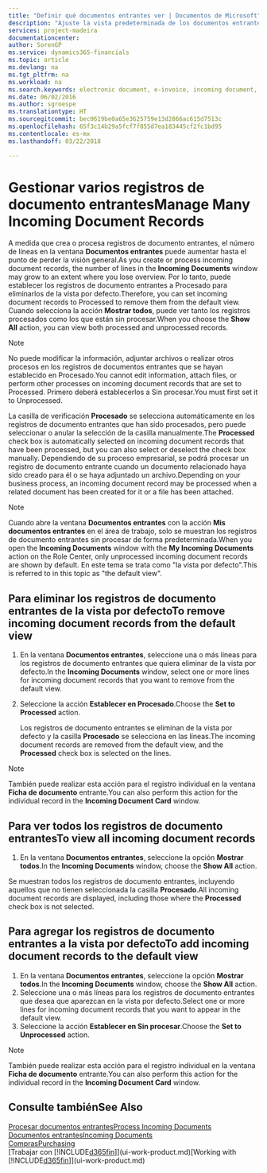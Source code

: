 ```yaml
---
title: "Definir qué documentos entrantes ver | Documentos de Microsoft"
description: "Ajuste la vista predeterminada de los documentos entrantes, como facturas electrónicas, para mejorar el resumen de registros procesados y sin procesar."
services: project-madeira
documentationcenter: 
author: SorenGP
ms.service: dynamics365-financials
ms.topic: article
ms.devlang: na
ms.tgt_pltfrm: na
ms.workload: na
ms.search.keywords: electronic document, e-invoice, incoming document, OCR, ecommerce, document exchange, import invoice
ms.date: 06/02/2016
ms.author: sgroespe
ms.translationtype: HT
ms.sourcegitcommit: bec0619be0a65e3625759e13d2866ac615d7513c
ms.openlocfilehash: 65f3c14b29a5fcf7f855d7ea183445cf2fc1bd95
ms.contentlocale: es-mx
ms.lasthandoff: 03/22/2018

---
```

# <a name="manage-many-incoming-document-records"></a><span data-ttu-id="02013-103">Gestionar varios registros de documento entrantes</span><span class="sxs-lookup"><span data-stu-id="02013-103">Manage Many Incoming Document Records</span></span>
<span data-ttu-id="02013-104">A medida que crea o procesa registros de documento entrantes, el número de líneas en la ventana **Documentos entrantes** puede aumentar hasta el punto de perder la visión general.</span><span class="sxs-lookup"><span data-stu-id="02013-104">As you create or process incoming document records, the number of lines in the **Incoming Documents** window may grow to an extent where you lose overview.</span></span> <span data-ttu-id="02013-105">Por lo tanto, puede establecer los registros de documento entrantes a Procesado para eliminarlos de la vista por defecto.</span><span class="sxs-lookup"><span data-stu-id="02013-105">Therefore, you can set incoming document records to Processed to remove them from the default view.</span></span> <span data-ttu-id="02013-106">Cuando selecciona la acción **Mostrar todos**, puede ver tanto los registros procesados como los que están sin procesar.</span><span class="sxs-lookup"><span data-stu-id="02013-106">When you choose the **Show All** action, you can view both processed and unprocessed records.</span></span>

> [!NOTE]  
>   <span data-ttu-id="02013-107">No puede modificar la información, adjuntar archivos o realizar otros procesos en los registros de documentos entrantes que se hayan establecido en Procesado.</span><span class="sxs-lookup"><span data-stu-id="02013-107">You cannot edit information, attach files, or perform other processes on incoming document records that are set to Processed.</span></span> <span data-ttu-id="02013-108">Primero deberá establecerlos a Sin procesar.</span><span class="sxs-lookup"><span data-stu-id="02013-108">You must first set it to Unprocessed.</span></span>

<span data-ttu-id="02013-109">La casilla de verificación **Procesado** se selecciona automáticamente en los registros de documento entrantes que han sido procesados, pero puede seleccionar o anular la selección de la casilla manualmente.</span><span class="sxs-lookup"><span data-stu-id="02013-109">The **Processed** check box is automatically selected on incoming document records that have been processed, but you can also select or deselect the check box manually.</span></span> <span data-ttu-id="02013-110">Dependiendo de su proceso empresarial, se podrá procesar un registro de documento entrante cuando un documento relacionado haya sido creado para él o se haya adjuntado un archivo.</span><span class="sxs-lookup"><span data-stu-id="02013-110">Depending on your business process, an incoming document record may be processed when a related document has been created for it or a file has been attached.</span></span>

> [!NOTE]  
>   <span data-ttu-id="02013-111">Cuando abre la ventana **Documentos entrantes** con la acción **Mis documentos entrantes** en el área de trabajo, solo se muestran los registros de documento entrantes sin procesar de forma predeterminada.</span><span class="sxs-lookup"><span data-stu-id="02013-111">When you open the **Incoming Documents** window with the **My Incoming Documents** action on the Role Center, only unprocessed incoming document records are shown by default.</span></span> <span data-ttu-id="02013-112">En este tema se trata como "la vista por defecto".</span><span class="sxs-lookup"><span data-stu-id="02013-112">This is referred to in this topic as "the default view".</span></span>

## <a name="to-remove-incoming-document-records-from-the-default-view"></a><span data-ttu-id="02013-113">Para eliminar los registros de documento entrantes de la vista por defecto</span><span class="sxs-lookup"><span data-stu-id="02013-113">To remove incoming document records from the default view</span></span>
1. <span data-ttu-id="02013-114">En la ventana **Documentos entrantes**, seleccione una o más líneas para los registros de documento entrantes que quiera eliminar de la vista por defecto.</span><span class="sxs-lookup"><span data-stu-id="02013-114">In the **Incoming Documents** window, select one or more lines for incoming document records that you want to remove from the default view.</span></span>
2. <span data-ttu-id="02013-115">Seleccione la acción **Establecer en Procesado**.</span><span class="sxs-lookup"><span data-stu-id="02013-115">Choose the **Set to Processed** action.</span></span>

    <span data-ttu-id="02013-116">Los registros de documento entrantes se eliminan de la vista por defecto y la casilla **Procesado** se selecciona en las líneas.</span><span class="sxs-lookup"><span data-stu-id="02013-116">The incoming document records are removed from the default view, and the **Processed** check box is selected on the lines.</span></span>

> [!NOTE]  
>   <span data-ttu-id="02013-117">También puede realizar esta acción para el registro individual en la ventana **Ficha de documento** entrante.</span><span class="sxs-lookup"><span data-stu-id="02013-117">You can also perform this action for the individual record in the **Incoming Document Card** window.</span></span>

## <a name="to-view-all-incoming-document-records"></a><span data-ttu-id="02013-118">Para ver todos los registros de documento entrantes</span><span class="sxs-lookup"><span data-stu-id="02013-118">To view all incoming document records</span></span>
1. <span data-ttu-id="02013-119">En la ventana **Documentos entrantes**, seleccione la opción **Mostrar todos**.</span><span class="sxs-lookup"><span data-stu-id="02013-119">In the **Incoming Documents** window, choose the **Show All** action.</span></span>

<span data-ttu-id="02013-120">Se muestran todos los registros de documento entrantes, incluyendo aquellos que no tienen seleccionada la casilla **Procesado**.</span><span class="sxs-lookup"><span data-stu-id="02013-120">All incoming document records are displayed, including those where the **Processed** check box is not selected.</span></span>

## <a name="to-add-incoming-document-records-to-the-default-view"></a><span data-ttu-id="02013-121">Para agregar los registros de documento entrantes a la vista por defecto</span><span class="sxs-lookup"><span data-stu-id="02013-121">To add incoming document records to the default view</span></span>
1. <span data-ttu-id="02013-122">En la ventana **Documentos entrantes**, seleccione la opción **Mostrar todos**.</span><span class="sxs-lookup"><span data-stu-id="02013-122">In the **Incoming Documents** window, choose the **Show All** action.</span></span>
2. <span data-ttu-id="02013-123">Seleccione una o más líneas para los registros de documento entrantes que desea que aparezcan en la vista por defecto.</span><span class="sxs-lookup"><span data-stu-id="02013-123">Select one or more lines for incoming document records that you want to appear in the default view.</span></span>
3. <span data-ttu-id="02013-124">Seleccione la acción **Establecer en Sin procesar**.</span><span class="sxs-lookup"><span data-stu-id="02013-124">Choose the **Set to Unprocessed** action.</span></span>  

> [!NOTE]  
>   <span data-ttu-id="02013-125">También puede realizar esta acción para el registro individual en la ventana **Ficha de documento** entrante.</span><span class="sxs-lookup"><span data-stu-id="02013-125">You can also perform this action for the individual record in the **Incoming Document Card** window.</span></span>

## <a name="see-also"></a><span data-ttu-id="02013-126">Consulte también</span><span class="sxs-lookup"><span data-stu-id="02013-126">See Also</span></span>
[<span data-ttu-id="02013-127">Procesar documentos entrantes</span><span class="sxs-lookup"><span data-stu-id="02013-127">Process Incoming Documents</span></span>](across-process-income-documents.md)  
[<span data-ttu-id="02013-128">Documentos entrantes</span><span class="sxs-lookup"><span data-stu-id="02013-128">Incoming Documents</span></span>](across-income-documents.md)  
[<span data-ttu-id="02013-129">Compras</span><span class="sxs-lookup"><span data-stu-id="02013-129">Purchasing</span></span>](purchasing-manage-purchasing.md)  
<span data-ttu-id="02013-130">[Trabajar con [!INCLUDE[d365fin](includes/d365fin_md.md)]](ui-work-product.md)</span><span class="sxs-lookup"><span data-stu-id="02013-130">[Working with [!INCLUDE[d365fin](includes/d365fin_md.md)]](ui-work-product.md)</span></span>

